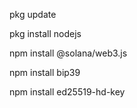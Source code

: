 pkg update

pkg install nodejs

npm install @solana/web3.js

npm install bip39

npm install ed25519-hd-key


